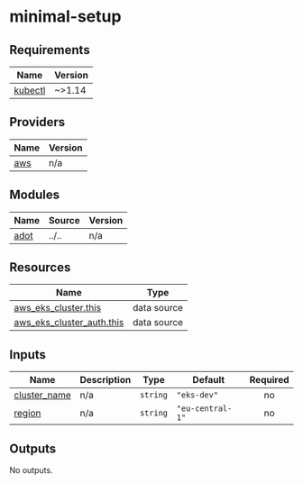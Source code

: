 # minimal-setup

<!-- BEGINNING OF PRE-COMMIT-TERRAFORM DOCS HOOK -->
## Requirements

| Name | Version |
|------|---------|
| <a name="requirement_kubectl"></a> [kubectl](#requirement\_kubectl) | ~>1.14 |

## Providers

| Name | Version |
|------|---------|
| <a name="provider_aws"></a> [aws](#provider\_aws) | n/a |

## Modules

| Name | Source | Version |
|------|--------|---------|
| <a name="module_adot"></a> [adot](#module\_adot) | ../.. | n/a |

## Resources

| Name | Type |
|------|------|
| [aws_eks_cluster.this](https://registry.terraform.io/providers/hashicorp/aws/latest/docs/data-sources/eks_cluster) | data source |
| [aws_eks_cluster_auth.this](https://registry.terraform.io/providers/hashicorp/aws/latest/docs/data-sources/eks_cluster_auth) | data source |

## Inputs

| Name | Description | Type | Default | Required |
|------|-------------|------|---------|:--------:|
| <a name="input_cluster_name"></a> [cluster\_name](#input\_cluster\_name) | n/a | `string` | `"eks-dev"` | no |
| <a name="input_region"></a> [region](#input\_region) | n/a | `string` | `"eu-central-1"` | no |

## Outputs

No outputs.
<!-- END OF PRE-COMMIT-TERRAFORM DOCS HOOK -->
